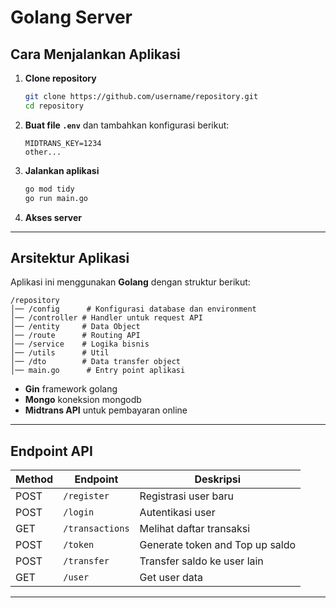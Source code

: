 # Golang Server

## Cara Menjalankan Aplikasi

1. **Clone repository**
   ```sh
   git clone https://github.com/username/repository.git
   cd repository
   ```
2. **Buat file `.env`** dan tambahkan konfigurasi berikut:
   ```env
   MIDTRANS_KEY=1234
   other...
   ```
3. **Jalankan aplikasi**
   ```sh
   go mod tidy
   go run main.go
   ```
4. **Akses server** 

---

## Arsitektur Aplikasi
Aplikasi ini menggunakan **Golang** dengan struktur berikut:
```
/repository
│── /config      # Konfigurasi database dan environment
│── /controller # Handler untuk request API
│── /entity     # Data Object
│── /route      # Routing API
│── /service    # Logika bisnis
│── /utils      # Util
│── /dto        # Data transfer object
│── main.go      # Entry point aplikasi
```
- **Gin** framework golang
- **Mongo** koneksion mongodb
- **Midtrans API** untuk pembayaran online

---

## Endpoint API

| Method | Endpoint          | Deskripsi                     |
|--------|------------------|-----------------------------|
| POST   | `/register`      | Registrasi user baru       |
| POST   | `/login`         | Autentikasi user           |
| GET    | `/transactions`  | Melihat daftar transaksi   |
| POST   | `/token`         | Generate token and Top up saldo               |
| POST   | `/transfer`      | Transfer saldo ke user lain|
| GET    | `/user`          | Get user data               |

---
